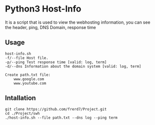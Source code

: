 # Python3 Host-Info

It is a script that is used to view the webhosting information, you can see the header, ping, DNS Domain, response time

## Usage
	host-info.sh
	-f/--file Host file.
	-p/--ping Test response time [valid: log, term]
	-d/--dns Information about the domain system [valid: log, term]

	Create path.txt file:
		www.google.com
		www.youtube.com

## Intallation
	git clone https://github.com/frerd7/Project.git
	cd ./Project/swh
	./host-info.sh --file path.txt --dns log --ping term
